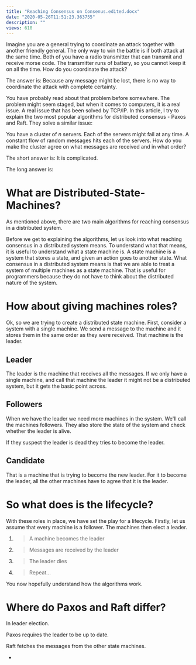 ```yaml
---
title: "Reaching Consensus on Consenus.edited.docx"
date: "2020-05-26T11:51:23.363755"
description: ""
views: 610
---
```

Imagine you are a general trying to coordinate an attack together with
another friendly general. The only way to win the battle is if both
attack at the same time. Both of you have a radio transmitter that can
transmit and receive morse code. The transmitter runs of battery, so you
cannot keep it on all the time. How do you coordinate the attack?

<span class="underline">The answer is:</span> Because any message might
be lost, there is no way to coordinate the attack with complete
certainty.

You have probably read about that problem before somewhere. The problem
might seem staged, but when it comes to computers, it is a real issue. A
real issue that has been solved by TCP/IP. In this article, I try to
explain the two most popular algorithms for distributed consensus -
Paxos and Raft. They solve a similar issue:

You have a cluster of *n* servers. Each of the servers might fail at any
time. A constant flow of random messages hits each of the servers. How
do you make the cluster agree on what messages are received and in what
order?

<span class="underline">The short answer is:</span> It is complicated.

<span class="underline">The long answer is:</span>

# What are Distributed-State-Machines?

As mentioned above, there are two main algorithms for reaching consensus
in a distributed system.

Before we get to explaining the algorithms, let us look into what
reaching consensus in a distributed system means. To understand what
that means, it is useful to understand what a state machine is. A state
machine is a system that stores a state, and given an action goes to
another state. What consensus in a distributed system means is that we
are able to treat a system of multiple machines as a state machine. That
is useful for programmers because they do not have to think about the
distributed nature of the system.

# How about giving machines roles?

Ok, so we are trying to create a distributed state machine. First,
consider a system with a single machine. We send a message to the
machine and it stores them in the same order as they were received. That
machine is the leader.

## Leader

The leader is the machine that receives all the messages. If we only
have a single machine, and call that machine the leader it might not be
a distributed system, but it gets the basic point across.

## Followers

When we have the leader we need more machines in the system. We'll call
the machines followers. They also store the state of the system and
check whether the leader is alive.

If they suspect the leader is dead they tries to become the leader.

## Candidate 

That is a machine that is trying to become the new leader. For it to
become the leader, all the other machines have to agree that it is the
leader.

# So what does is the lifecycle?

With these roles in place, we have set the play for a lifecycle.
Firstly, let us assume that every machine is a follower. The machines
then elect a leader.

1.  > A machine becomes the leader

2.  > Messages are received by the leader

3.  > The leader dies

4.  > Repeat...

You now hopefully understand how the algorithms work.

# Where do Paxos and Raft differ?

In leader election.

Paxos requires the leader to be up to date.

Raft fetches the messages from the other state machines.

  -
